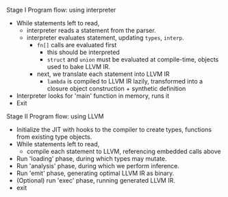 Stage I Program flow: using interpreter
-   While statements left to read,
    -   interpreter reads a statement from the parser.
    -   interpreter evaluates statement, updating `types`, `interp`.
        -   `fn[]` calls are evaluated first
            -   this should be interpreted
            -   `struct` and `union` must be evaluated at compile-time, objects used to bake LLVM IR.
        -   next, we translate each statement into LLVM IR
            -   `lambda` is compiled to LLVM IR lazily, transformed into a closure object construction + synthetic definition
-   Interpreter looks for 'main' function in memory, runs it
-   Exit

Stage II Program flow: using LLVM
-   Initialize the JIT with hooks to the compiler to create types,
    functions from existing type objects.
-   While statements left to read,
    -   compile each statement to LLVM, referencing embedded calls above
-   Run 'loading' phase, during which types may mutate.
-   Run 'analysis' phase, during which we perform inference.
-   Run 'emit' phase, generating optimal LLVM IR as binary.
-   (Optional) run 'exec' phase, running generated LLVM IR.
-   exit
